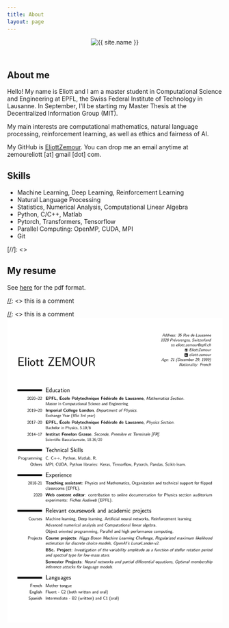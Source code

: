 ```yaml
---
title: About
layout: page
---
```


<header class="profile-pic {% if site.animation %}animated{% endif %}">
		<img class="selfie" alt="{{ site.name }}" src="{% if site.external-image %}{{ site.picture }}{% else %}{{ site.url }}/{{ site.picture }}{% endif %}" />
</header>

## About me

Hello! My name is Eliott and I am a master student in Computational Science and Engineering at EPFL, the Swiss Federal Institute of Technology in Lausanne. In September, I'll be starting my Master Thesis at the Decentralized Information Group (MIT).

My main interests are computational mathematics, natural language processing, reinforcement learning, as well as ethics and fairness of AI.  


My GitHub is [EliottZemour](https://github.com/EliottZemour). You can drop me an email anytime at zemoureliott [at] gmail [dot] com.

<!-- [![EliottZemour's GitHub stats](https://github-readme-stats.vercel.app/api?username=EliottZemour&show_icons=true&theme=default)](https://github.com/anuraghazra/github-readme-stats) -->

<h2>Skills</h2>

[//]: <aaa>
<ul class="skill-list">
	<li>Machine Learning, Deep Learning, Reinforcement Learning</li>
	<li>Natural Language Processing</li>
	<li>Statistics, Numerical Analysis, Computational Linear Algebra</li>
	<li>Python, C/C++, Matlab</li>
	<li>Pytorch, Transformers, Tensorflow</li>
	<li>Parallel Computing: OpenMP, CUDA, MPI</li>
	<li>Git</li>
</ul>
[//]: <>

## My resume
See [here](/assets/resume.pdf) for the pdf format.  

[//]: <> this is a comment  

[//]: <> this is a comment  <img class="image" src="/assets/images/resume-1.png" alt="Alt Text">

